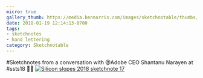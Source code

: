 ```yaml
---
micro: true
gallery_thumb: https://media.bennorris.com/images/sketchnotable/thumbs/silicon-slopes-2018-sketchnote-17.jpg
date: 2018-01-19 12:14:13-0700
tags:
- sketchnotes
- hand lettering
category: Sketchnotable
---
```


#Sketchnotes from a conversation with @Adobe CEO Shantanu Narayen at #ssts18 ✍🏼 [![Silicon slopes 2018 sketchnote 17](https://media.bennorris.com/images/sketchnotable/silicon-slopes-2018/silicon-slopes-2018-sketchnote-17.jpg)](https://media.bennorris.com/images/sketchnotable/silicon-slopes-2018/silicon-slopes-2018-sketchnote-17.jpg)